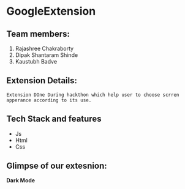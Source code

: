 # GoogleExtension

## Team members:
1. Rajashree Chakraborty
2. Dipak Shantaram Shinde
3. Kaustubh Badve

## Extension Details:
    Extension DOne During hackthon which help user to choose scrren apperance according to its use.

## Tech Stack and features
- Js
- Html
- Css 

## Glimpse  of our extesnion:
**Dark Mode**

